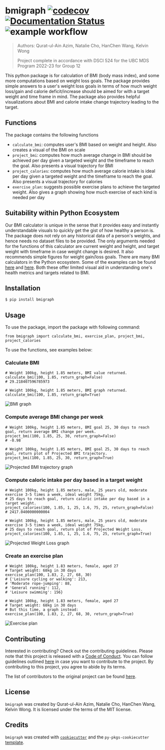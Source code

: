 # bmigraph [![codecov](https://codecov.io/gh/UBC-MDS/bmi-calculator-python/branch/master/graph/badge.svg)](https://codecov.io/gh/UBC-MDS/bmi-calculator-python/tree/master) [![Documentation Status](https://readthedocs.org/projects/bmigraph/badge/?version=latest)](https://bmigraph.readthedocs.io/en/latest/?badge=latest) ![example workflow](https://github.com/UBC-MDS/bmi-calculator-python/actions/workflows/ci-cd.yml/badge.svg)

> Authors: Qurat-ul-Ain Azim, Natalie Cho, HanChen Wang, Kelvin Wong
>
> Project complete in accordance with DSCI 524 for the UBC MDS Program 2022-23 for Group 12

This python package is for calculation of BMI (body mass index), and some more computations based on weight loss goals. The package provides simple answers to a user's weight loss goals in terms of how much weight loss/gain and calorie deficit/increase should be aimed for with a target weight and time frame in mind.  The package also provides helpful visualizations about BMI and calorie intake change trajectory leading to the target.

## Functions

The package contains the following functions

- `calculate_bmi`: computes user's BMI based on weight and height. Also creates a visual of the BMI on scale
- `project_bmi`: computes how much average change in BMI should be achieved per day given a targeted weight and the timeframe to reach the goal. Also presents a visual trajectory for BMI
- `project_calories`: computes how much average calorie intake is ideal per day given a targeted weight and the timeframe to reach the goal. Also presents a visual trajectory for calories
- `exercise_plan`: suggests possible exercise plans to achieve the targeted weight. Also gives a graph showing how much exercise of each kind is needed per day

## Suitability within Python Ecosystem

Our BMI calculator is unique in the sense that it provides easy and instantly understandable visuals to quickly get the gist of how healthy a person is. The package does not rely on any historical data of a person's weights, and hence needs no dataset files to be provided. The only arguments needed for the functions of this calculator are current weight and height, and target weight with timeframe in case weight change is desired. It also recommends simple figures for weight gain/loss goals. There are many BMI calculators in the Python ecosystem. Some of the examples can be found [here](https://pypi.org/project/body-mass-index/) and [here](https://pypi.org/project/Py-bmi/). Both these offer limited visual aid in understanding one's health metrics and targets related to BMI.


## Installation

```bash
$ pip install bmigraph
```

## Usage

To use the package, import the package with following command:

```
from bmigraph import calculate_bmi, exercise_plan, project_bmi, project_calories
```

To use the functions, see examples below:

### Calculate BMI
```
# Weight 100kg, height 1.85 meters, BMI value returned.
calculate_bmi(100, 1.85, return_graph=False)
# 29.218407596785973

# Weight 100kg, height 1.85 meters, BMI graph returned.
calculate_bmi(100, 1.85, return_graph=True)
```
![BMI graph](_images/calculate_bmi_graph_example.png)

### Compute average BMI change per week
```
# Weight 100kg, height 1.85 meters, BMI goal 25, 30 days to reach goal, return average BMI change per week. 
project_bmi(100, 1.85, 25, 30, return_graph=False)
# -0.98

# Weight 100kg, height 1.85 meters, BMI goal 25, 30 days to reach goal, return plot of Projected BMI trajectory. 
project_bmi(100, 1.85, 25, 30, return_graph=True)
```
![Projected BMI trajectory graph](_images/project_bmi_graph_example.png)

### Compute caloric intake per day based in a target weight
```
# Weight 100kg, height 1.85 meters, male, 25 years old, moderate exercise 3-5 times a week, ideal weight 75kg, 
# 25 days to reach goal, return caloric intake per day based in a target weight. 
project_calories(100, 1.85, 1, 25, 1.6, 75, 25, return_graph=False)
# 2417.0400000000004

# Weight 100kg, height 1.85 meters, male, 25 years old, moderate exercise 3-5 times a week, ideal weight 75kg, 
# 25 days to reach goal, return plot of Projected Weight Loss. 
project_calories(100, 1.85, 1, 25, 1.6, 75, 25, return_graph=True)
```
![Projected Weight Loss graph](_images/project_calories_graph_example.png)

### Create an exercise plan
```
# Weight 100kg, height 1.83 meters, female, aged 27
# Target weight: 68kg in 30 days
exercise_plan(100, 1.83, 2, 27, 68, 30)
# {'Leisure cycling or walking': 213,
# 'Moderate rope-jumping': 88,
# 'General running': 112,
# 'Leisure swimming': 156}

# Weight 100kg, height 1.83 meters, female, aged 27
# Target weight: 68kg in 30 days
# But this time, a graph instead:
exercise_plan(100, 1.83, 2, 27, 68, 30, return_graph=True)
```
![Exercise plan](_images/exercise_plan_graph_example.png)

## Contributing

Interested in contributing? Check out the contributing guidelines. Please note that this project is released with a [Code of Conduct](https://github.com/UBC-MDS/bmi-calculator-python/blob/master/CONDUCT.md). You can follow guidelines outlined [here](https://github.com/UBC-MDS/bmi-calculator-python/blob/master/CONTRIBUTING.md) in case you want to contribute to the project. By contributing to this project, you agree to abide by its terms.

The list of contributors to the original project can be found [here](https://github.com/UBC-MDS/bmi-calculator-python/blob/master/CONTRIBUTORS.md).

## License

`bmigraph` was created by Qurat-ul-Ain Azim, Natalie Cho, HanChen Wang, Kelvin Wong. It is licensed under the terms of the MIT license.

## Credits

`bmigraph` was created with [`cookiecutter`](https://cookiecutter.readthedocs.io/en/latest/) and the `py-pkgs-cookiecutter` [template](https://github.com/py-pkgs/py-pkgs-cookiecutter).
